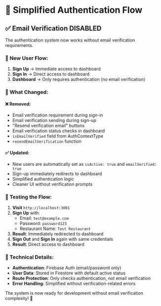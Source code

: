 # 🔐 Simplified Authentication Flow

## ✅ Email Verification DISABLED

The authentication system now works without email verification requirements.

### 🔄 New User Flow:

1. **Sign Up** → Immediate access to dashboard
2. **Sign In** → Direct access to dashboard
3. **Dashboard** → Only requires authentication (no email verification)

### 🎯 What Changed:

#### ❌ Removed:
- Email verification requirement during sign-in
- Email verification sending during sign-up
- "Resend verification email" buttons
- Email verification status checks in dashboard
- `isEmailVerified` field from AuthContextType
- `resendEmailVerification` function

#### ✅ Updated:
- New users are automatically set as `isActive: true` and `emailVerified: true`
- Sign-up immediately redirects to dashboard
- Simplified authentication logic
- Cleaner UI without verification prompts

### 🚀 Testing the Flow:

1. **Visit** `http://localhost:3001`
2. **Sign Up** with:
   - Email: `test@example.com`
   - Password: `password123`
   - Restaurant Name: `Test Restaurant`
3. **Result**: Immediately redirected to dashboard
4. **Sign Out** and **Sign In** again with same credentials
5. **Result**: Direct access to dashboard

### 🔧 Technical Details:

- **Authentication**: Firebase Auth (email/password only)
- **User Data**: Stored in Firestore with default active status
- **Route Protection**: Only checks authentication, not email verification
- **Error Handling**: Simplified without verification-related errors

The system is now ready for development without email verification complexity! 🎉
